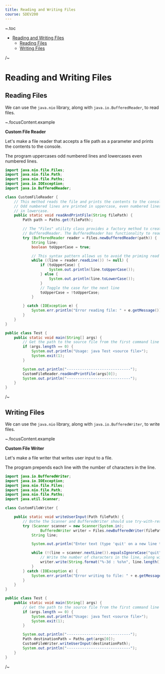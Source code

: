 ```yaml
---
title: Reading and Writing Files
course: SDEV200
---
```


~.toc

- [Reading and Writing Files](#reading-and-writing-files)
  - [Reading Files](#reading-files)
  - [Writing Files](#writing-files)

/~

# Reading and Writing Files

## Reading Files

We can use the `java.nio` library, along with `java.io.BufferedReader`, to read files.

~.focusContent.example

**Custom File Reader**

Let's make a file reader that accepts a file path as a parameter and prints the contents to the console.

The program uppercases odd numbered lines and lowercases even numbered lines.

```java
import java.nio.file.Files;
import java.nio.file.Path;
import java.nio.file.Paths;
import java.io.IOException;
import java.io.BufferedReader;

class CustomFileReader {
    // This method reads the file and prints the contents to the console.
    // Odd numbered lines are printed in uppercase, even numbered lines are printed
    // in lowercase.
    public static void readAndPrintFile(String filePath) {
        Path path = Paths.get(filePath);

        // The "Files" utility class provides a factory method to create a
        // BufferedReader. The BufferedReader has functionality to read lines of text.
        try (BufferedReader reader = Files.newBufferedReader(path)) {
            String line;
            boolean toUpperCase = true;

            // This syntax pattern allows us to avoid the priming read
            while ((line = reader.readLine()) != null) {
                if (toUpperCase) {
                    System.out.println(line.toUpperCase());
                } else {
                    System.out.println(line.toLowerCase());
                }
                // Toggle the case for the next line
                toUpperCase = !toUpperCase;
            }

        } catch (IOException e) {
            System.err.println("Error reading file: " + e.getMessage());
        }
    }
}

public class Test {
    public static void main(String[] args) {
        // Get the path to the source file from the first command line argument
        if (args.length == 0) {
            System.out.println("Usage: java Test <source file>");
            System.exit(1);
        }

        System.out.println("-----------------------------");
        CustomFileReader.readAndPrintFile(args[0]);
        System.out.println("-----------------------------");
    }
}
```

/~

## Writing Files

We can use the `java.nio` library, along with `java.io.BufferedWriter`, to write files.

~.focusContent.example

**Custom File Writer**

Let's make a file writer that writes user input to a file.

The program prepends each line with the number of characters in the line.

```java
import java.io.BufferedWriter;
import java.io.IOException;
import java.nio.file.Files;
import java.nio.file.Path;
import java.nio.file.Paths;
import java.util.Scanner;

class CustomFileWriter {

    public static void writeUserInput(Path filePath) {
        // Bothe the Scanner and BufferedWriter should use try-with-resources
        try (Scanner scanner = new Scanner(System.in);
                BufferedWriter writer = Files.newBufferedWriter(filePath)) {
            String line;

            System.out.println("Enter text (type 'quit' on a new line to finish):");

            while (!(line = scanner.nextLine()).equalsIgnoreCase("quit")) {
                // Write the number of characters in the line, along with the line.
                writer.write(String.format("%-3d : %s%n", line.length(), line));
            }
        } catch (IOException e) {
            System.err.println("Error writing to file: " + e.getMessage());
        }
    }
}

public class Test {
    public static void main(String[] args) {
        // Get the path to the source file from the first command line argument
        if (args.length == 0) {
            System.out.println("Usage: java Test <source file>");
            System.exit(1);
        }

        System.out.println("-----------------------------");
        Path destinationPath = Paths.get(args[0]);
        CustomFileWriter.writeUserInput(destinationPath);
        System.out.println("-----------------------------");
    }
}
```

/~
